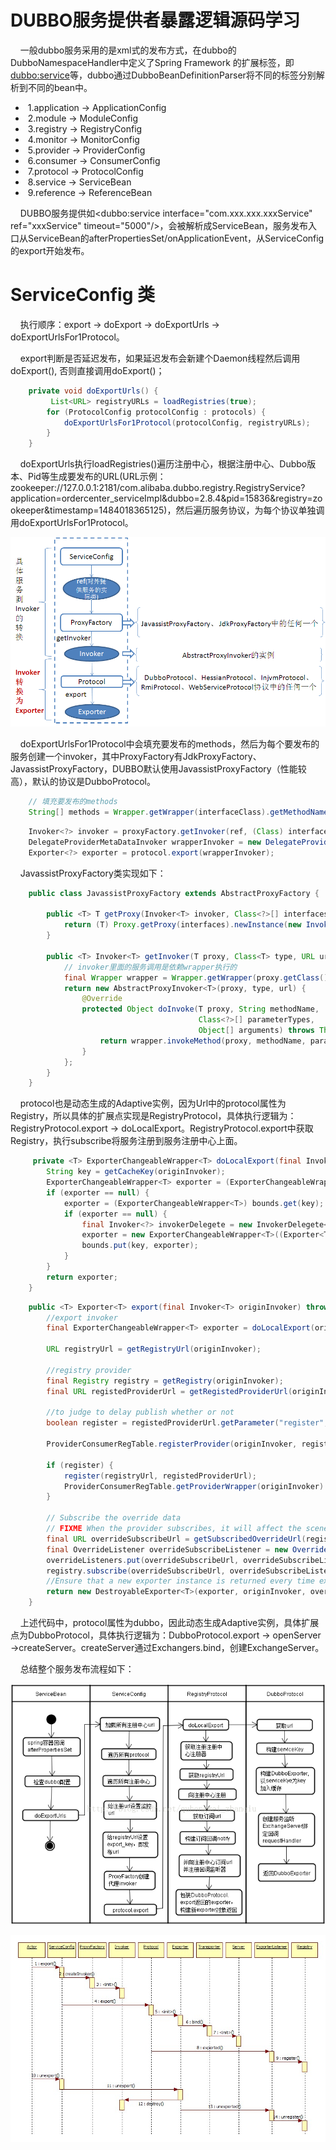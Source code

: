DUBBO服务提供者暴露逻辑源码学习
=================

&nbsp;&nbsp;&nbsp;&nbsp;一般dubbo服务采用的是xml式的发布方式，在dubbo的DubboNamespaceHandler中定义了Spring Framework 的扩展标签，即<dubbo:service>等，dubbo通过DubboBeanDefinitionParser将不同的标签分别解析到不同的bean中。
- &nbsp;1.application -> ApplicationConfig
- &nbsp;2.module -> ModuleConfig
- &nbsp;3.registry -> RegistryConfig
- &nbsp;4.monitor -> MonitorConfig
- &nbsp;5.provider -> ProviderConfig
- &nbsp;6.consumer -> ConsumerConfig
- &nbsp;7.protocol -> ProtocolConfig
- &nbsp;8.service -> ServiceBean
- &nbsp;9.reference -> ReferenceBean

&nbsp;&nbsp;&nbsp;&nbsp;DUBBO服务提供如<dubbo:service interface="com.xxx.xxx.xxxService" ref="xxxService" timeout="5000"/>，会被解析成ServiceBean，服务发布入口从ServiceBean的afterPropertiesSet/onApplicationEvent，从ServiceConfig的export开始发布。

# ServiceConfig 类

&nbsp;&nbsp;&nbsp;&nbsp;执行顺序：export -> doExport -> doExportUrls -> doExportUrlsFor1Protocol。

&nbsp;&nbsp;&nbsp;&nbsp;export判断是否延迟发布，如果延迟发布会新建个Daemon线程然后调用doExport(), 否则直接调用doExport()；
~~~java
    private void doExportUrls() {
         List<URL> registryURLs = loadRegistries(true);
        for (ProtocolConfig protocolConfig : protocols) {
            doExportUrlsFor1Protocol(protocolConfig, registryURLs);
        }
    }
~~~

&nbsp;&nbsp;&nbsp;&nbsp;doExportUrls执行loadRegistries()遍历注册中心，根据注册中心、Dubbo版本、Pid等生成要发布的URL(URL示例： zookeeper://127.0.0.1:2181/com.alibaba.dubbo.registry.RegistryService?application=ordercenter_serviceImpl&dubbo=2.8.4&pid=15836&registry=zookeeper&timestamp=1484018365125)，然后遍历服务协议，为每个协议单独调用doExportUrlsFor1Protocol。

![服务暴露过程](static/服务暴露过程.png)

&nbsp;&nbsp;&nbsp;&nbsp;doExportUrlsFor1Protocol中会填充要发布的methods，然后为每个要发布的服务创建一个invoker，其中ProxyFactory有JdkProxyFactory、JavassistProxyFactory，DUBBO默认使用JavassistProxyFactory（性能较高），默认的协议是DubboProtocol。
~~~java
    // 填充要发布的methods
    String[] methods = Wrapper.getWrapper(interfaceClass).getMethodNames();
~~~
~~~java
    Invoker<?> invoker = proxyFactory.getInvoker(ref, (Class) interfaceClass, registryURL.addParameterAndEncoded(Constants.EXPORT_KEY, url.toFullString()));
    DelegateProviderMetaDataInvoker wrapperInvoker = new DelegateProviderMetaDataInvoker(invoker, this);
    Exporter<?> exporter = protocol.export(wrapperInvoker);
~~~

&nbsp;&nbsp;&nbsp;&nbsp;JavassistProxyFactory类实现如下：
~~~java
    public class JavassistProxyFactory extends AbstractProxyFactory {
    
        public <T> T getProxy(Invoker<T> invoker, Class<?>[] interfaces) {
            return (T) Proxy.getProxy(interfaces).newInstance(new InvokerInvocationHandler(invoker));
        }
    
        public <T> Invoker<T> getInvoker(T proxy, Class<T> type, URL url) {
            // invoker里面的服务调用是依赖wrapper执行的
            final Wrapper wrapper = Wrapper.getWrapper(proxy.getClass().getName().indexOf('$') < 0 ? proxy.getClass() : type);
            return new AbstractProxyInvoker<T>(proxy, type, url) {
                @Override
                protected Object doInvoke(T proxy, String methodName,
                                          Class<?>[] parameterTypes,
                                          Object[] arguments) throws Throwable {
                    return wrapper.invokeMethod(proxy, methodName, parameterTypes, arguments);
                }
            };
        }
    }
~~~

&nbsp;&nbsp;&nbsp;&nbsp;protocol也是动态生成的Adaptive实例，因为Url中的protocol属性为Registry，所以具体的扩展点实现是RegistryProtocol，具体执行逻辑为：RegistryProtocol.export -> doLocalExport。RegistryProtocol.export中获取Registry，执行subscribe将服务注册到服务注册中心上面。
~~~java
     private <T> ExporterChangeableWrapper<T> doLocalExport(final Invoker<T> originInvoker) {
        String key = getCacheKey(originInvoker);
        ExporterChangeableWrapper<T> exporter = (ExporterChangeableWrapper<T>) bounds.get(key);
        if (exporter == null) {
            exporter = (ExporterChangeableWrapper<T>) bounds.get(key);
            if (exporter == null) {
                final Invoker<?> invokerDelegete = new InvokerDelegete<T>(originInvoker, getProviderUrl(originInvoker));
                exporter = new ExporterChangeableWrapper<T>((Exporter<T>) protocol.export(invokerDelegete), originInvoker);
                bounds.put(key, exporter);
            }
        }
        return exporter;
    }
~~~
~~~java
    public <T> Exporter<T> export(final Invoker<T> originInvoker) throws RpcException {
        //export invoker
        final ExporterChangeableWrapper<T> exporter = doLocalExport(originInvoker);

        URL registryUrl = getRegistryUrl(originInvoker);

        //registry provider
        final Registry registry = getRegistry(originInvoker);
        final URL registedProviderUrl = getRegistedProviderUrl(originInvoker);

        //to judge to delay publish whether or not
        boolean register = registedProviderUrl.getParameter("register", true);

        ProviderConsumerRegTable.registerProvider(originInvoker, registryUrl, registedProviderUrl);

        if (register) {
            register(registryUrl, registedProviderUrl);
            ProviderConsumerRegTable.getProviderWrapper(originInvoker).setReg(true);
        }

        // Subscribe the override data
        // FIXME When the provider subscribes, it will affect the scene : a certain JVM exposes the service and call the same service. Because the subscribed is cached key with the name of the service, it causes the subscription information to cover.
        final URL overrideSubscribeUrl = getSubscribedOverrideUrl(registedProviderUrl);
        final OverrideListener overrideSubscribeListener = new OverrideListener(overrideSubscribeUrl, originInvoker);
        overrideListeners.put(overrideSubscribeUrl, overrideSubscribeListener);
        registry.subscribe(overrideSubscribeUrl, overrideSubscribeListener);
        //Ensure that a new exporter instance is returned every time export
        return new DestroyableExporter<T>(exporter, originInvoker, overrideSubscribeUrl, registedProviderUrl);
    }
~~~

&nbsp;&nbsp;&nbsp;&nbsp;上述代码中，protocol属性为dubbo，因此动态生成Adaptive实例，具体扩展点为DubboProtocol，具体执行逻辑为：DubboProtocol.export -> openServer ->createServer。createServer通过Exchangers.bind，创建ExchangeServer。

&nbsp;&nbsp;&nbsp;&nbsp;总结整个服务发布流程如下：

![服务发布](static/服务发布.png)

![服务发布时序](static/服务发布时序.jpg)